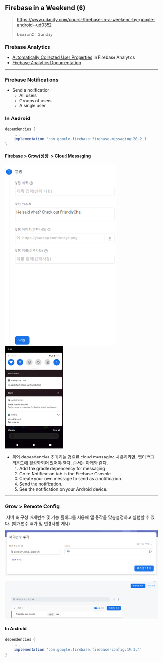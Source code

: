 ## Firebase in a Weekend (6)

> https://www.udacity.com/course/firebase-in-a-weekend-by-google-android--ud0352
>
> Lesson2 : Sunday



### Firebase Analytics

- [Automatically Collected User Properties](https://support.google.com/firebase/answer/6317486?hl=en) in Firebase Analytics
- [Firebase Analytics Documentation](https://firebase.google.com/docs/analytics/)



---



### Firebase Notifications

- Send a notification
  - All users
  - Groups of users
  - A single user



### In Android

```groovy
dependencies {
    ...
	implementation 'com.google.firebase:firebase-messaging:20.2.1'
}
```



#### Firebase > Grow(성장) > Cloud Messaging

<img src="../../../upload/image-20200726223530535.png" alt="image-20200726223530535" style="zoom:80%;" /><img src="../../../upload/Screenshot_1595770544-1595770644975.png" alt="Screenshot_1595770544" style="zoom: 33%;" />





- 위의 dependencies 추가하는 것으로 cloud messaging 사용하려면, 앱이 백그라운드에 활성화되어 있어야 한다. 순서는 아래와 같다.
  1. Add the gradle dependency for messaging
  2. Go to Notification tab in the Firebase Console.
  3. Create your own message to send as a notification.
  4. Send the notification.
  5. See the notification on your Android device.



---



### Grow > Remote Config

​	서버 측 구성 매개변수 및 기능 플래그를 사용해 앱 동작을 맞춤설정하고 실험할 수 있다. (매개변수 추가 및 변경사항 게시)

![image-20200726224841724](../../../upload/image-20200726224841724.png)

<img src="../../../upload/image-20200726224958458.png" alt="image-20200726224958458" style="zoom:80%;" />



#### In Android

```groovy
dependencies {
    ...
	implementation 'com.google.firebase:firebase-config:19.1.4'
}
```

